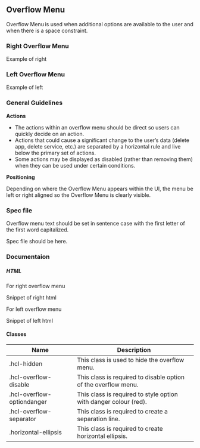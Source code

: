 <div id="Overview"></div>

## Overflow Menu

Overflow Menu is used when additional options are available to the user and when there is a space constraint.

### Right Overflow Menu

Example of right

### Left Overflow Menu

Example of left

<div id="General-Guideline"></div>

### General Guidelines

**Actions**

- The actions within an overflow menu should be direct so users can quickly decide on an action.
- Actions that could cause a significant change to the user’s data (delete app, delete service, etc.) are separated by a horizontal rule and live below the primary set of actions.
- Some actions may be displayed as disabled (rather than removing them) when they can be used under certain conditions.

**Positioning**

Depending on where the Overflow Menu appears within the UI, the menu be left or right aligned so the Overflow Menu is clearly visible.

<div id="Spec-file"></div>

### Spec file

Overflow menu text should be set in sentence case with the first letter of the first word capitalized.

Spec file should be here.

<div id="Documentation"></div>

### Documentaion

##### HTML

For right overflow menu

Snippet of right html

For left overflow menu

Snippet of left html

#### Classes

| Name                       | Description                                                      |
| -------------------------- | ---------------------------------------------------------------- |
| .hcl-hidden                | This class is used to hide the overflow menu.                    |
| .hcl-overflow-disable      | This class is required to disable option of the overflow menu.   |
| .hcl-overflow-optiondanger | This class is required to style option with danger colour (red). |
| .hcl-overflow-separator    | This class is required to create a separation line.              |
| .horizontal-ellipsis       | This class is required to create horizontal ellipsis.            |

